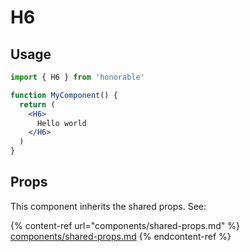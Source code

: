 # H6

## Usage

```jsx
import { H6 } from 'honorable'

function MyComponent() {
  return (
    <H6>
      Hello world
    </H6>
  )
}
```

## Props

This component inherits the shared props. See:

{% content-ref url="components/shared-props.md" %}
[components/shared-props.md](components/shared-props.md)
{% endcontent-ref %}


